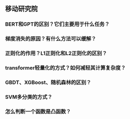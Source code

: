 ## 移动研究院

### BERT和GPT的区别？它们主要用于什么任务？

### 梯度消失的原因？有什么方法可以缓解？

### 正则化的作用？L1正则化和L2正则化的区别？

### transformer轻量化的方式？如何减轻其计算复杂度？

### GBDT、XGBoost、随机森林的区别？

### SVM多分类的方式？

### 怎么判断一个函数是凸函数？

